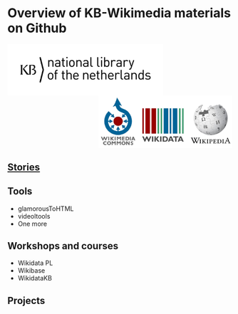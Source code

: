 # Overview of KB-Wikimedia materials on Github

<img src="media/KB_Nationale-Bibliotheek_Logo_RGB-Zwart-EN.png" width="350" hspace="0" align="left"/>
<img src="media/wikimedia-logos.png" align="right" width="300" hspace="0" align="right"/>

<br clear="all"/>

## [Stories](https://kbnlwikimedia.github.io/stories/index.html)

## Tools
* glamorousToHTML
* videoltools
* One more


## Workshops and courses
* Wikidata PL 
* Wikibase
* WikidataKB

## Projects


